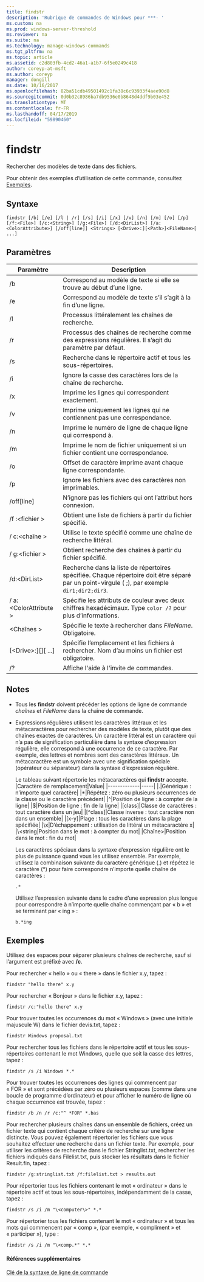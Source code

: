 ```yaml
---
title: findstr
description: 'Rubrique de commandes de Windows pour ***- '
ms.custom: na
ms.prod: windows-server-threshold
ms.reviewer: na
ms.suite: na
ms.technology: manage-windows-commands
ms.tgt_pltfrm: na
ms.topic: article
ms.assetid: c2d803fb-4cd2-46a1-a1b7-6f5e0249c418
author: coreyp-at-msft
ms.author: coreyp
manager: dongill
ms.date: 10/16/2017
ms.openlocfilehash: 82ba51cdb49501492c1fa38c6c93933f4aee90d8
ms.sourcegitcommit: 0d0b32c8986ba7db9536e0b8648d4ddf9b03e452
ms.translationtype: MT
ms.contentlocale: fr-FR
ms.lasthandoff: 04/17/2019
ms.locfileid: "59890460"
---
```

# <a name="findstr"></a>findstr



Rechercher des modèles de texte dans des fichiers.

Pour obtenir des exemples d’utilisation de cette commande, consultez [Exemples](#BKMK_examples).

## <a name="syntax"></a>Syntaxe

```
findstr [/b] [/e] [/l | /r] [/s] [/i] [/x] [/v] [/n] [/m] [/o] [/p] [/f:<File>] [/c:<String>] [/g:<File>] [/d:<DirList>] [/a:<ColorAttribute>] [/off[line]] <Strings> [<Drive>:][<Path>]<FileName>[ ...]
```

## <a name="parameters"></a>Paramètres

|Paramètre|Description|
|---------|-----------|
|/b|Correspond au modèle de texte si elle se trouve au début d’une ligne.|
|/e|Correspond au modèle de texte s’il s’agit à la fin d’une ligne.|
|/l|Processus littéralement les chaînes de recherche.|
|/r|Processus des chaînes de recherche comme des expressions régulières. Il s’agit du paramètre par défaut.|
|/s|Recherche dans le répertoire actif et tous les sous-répertoires.|
|/i|Ignore la casse des caractères lors de la chaîne de recherche.|
|/x|Imprime les lignes qui correspondent exactement.|
|/v|Imprime uniquement les lignes qui ne contiennent pas une correspondance.|
|/n|Imprime le numéro de ligne de chaque ligne qui correspond à.|
|/m|Imprime le nom de fichier uniquement si un fichier contient une correspondance.|
|/o|Offset de caractère imprime avant chaque ligne correspondante.|
|/p|Ignore les fichiers avec des caractères non imprimables.|
|/off[line]|N’ignore pas les fichiers qui ont l’attribut hors connexion.|
|/f :\<fichier >|Obtient une liste de fichiers à partir du fichier spécifié.|
|/ c:\<chaîne >|Utilise le texte spécifié comme une chaîne de recherche littéral.|
|/ g:\<fichier >|Obtient recherche des chaînes à partir du fichier spécifié.|
|/d:\<DirList>|Recherche dans la liste de répertoires spécifiée. Chaque répertoire doit être séparé par un point-virgule ( ;), par exemple `dir1;dir2;dir3`.|
|/ a:\<ColorAttribute >|Spécifie les attributs de couleur avec deux chiffres hexadécimaux. Type `color /?` pour plus d’informations.|
|\<Chaînes >|Spécifie le texte à rechercher dans *FileName*. Obligatoire.|
|[\<Drive>:][<Path>]<FileName>[ ...]|Spécifie l’emplacement et les fichiers à rechercher. Nom d’au moins un fichier est obligatoire.|
|/?|Affiche l'aide à l'invite de commandes.|

## <a name="remarks"></a>Notes

-   Tous les **findstr** doivent précéder les options de ligne de commande *chaînes* et *FileName* dans la chaîne de commande.
-   Expressions régulières utilisent les caractères littéraux et les métacaractères pour rechercher des modèles de texte, plutôt que des chaînes exactes de caractères. Un caractère littéral est un caractère qui n’a pas de signification particulière dans la syntaxe d’expression régulière, elle correspond à une occurrence de ce caractère. Par exemple, des lettres et nombres sont des caractères littéraux. Un métacaractère est un symbole avec une signification spéciale (opérateur ou séparateur) dans la syntaxe d’expression régulière.

    Le tableau suivant répertorie les métacaractères qui **findstr** accepte.  
    |Caractère de remplacement|Value|
    |-------------|-----|
    |.|Générique : n’importe quel caractère|
    |*|Répétez : zéro ou plusieurs occurrences de la classe ou le caractère précédent|
    |^|Position de ligne : à compter de la ligne|
    |$|Position de ligne : fin de la ligne|
    |[class]|Classe de caractères : tout caractère dans un jeu|
    |[^class]|Classe inverse : tout caractère non dans un ensemble|
    |[x-y]|Plage : tous les caractères dans la plage spécifiée|
    |\x|D’échappement : utilisation de littéral un métacaractère x|
    |\\<string|Position dans le mot : à compter du mot|
    |Chaîne\>|Position dans le mot : fin du mot|

    Les caractères spéciaux dans la syntaxe d’expression régulière ont le plus de puissance quand vous les utilisez ensemble. Par exemple, utilisez la combinaison suivante du caractère générique (.) et répétez le caractère (*) pour faire correspondre n’importe quelle chaîne de caractères :  
    ```
    .*
    ```  
    Utilisez l’expression suivante dans le cadre d’une expression plus longue pour correspondre à n’importe quelle chaîne commençant par « b » et se terminant par « ing » :  
    ```
    b.*ing
    ```

## <a name="BKMK_examples"></a>Exemples

Utilisez des espaces pour séparer plusieurs chaînes de recherche, sauf si l’argument est préfixé avec **/c**.

Pour rechercher « hello » ou « there » dans le fichier x.y, tapez :
```
findstr "hello there" x.y 
```
Pour rechercher « Bonjour » dans le fichier x.y, tapez :
```
findstr /c:"hello there" x.y 
```
Pour trouver toutes les occurrences du mot « Windows » (avec une initiale majuscule W) dans le fichier devis.txt, tapez :
```
findstr Windows proposal.txt 
```
Pour rechercher tous les fichiers dans le répertoire actif et tous les sous-répertoires contenant le mot Windows, quelle que soit la casse des lettres, tapez :
```
findstr /s /i Windows *.* 
```
Pour trouver toutes les occurrences des lignes qui commencent par « FOR » et sont précédées par zéro ou plusieurs espaces (comme dans une boucle de programme d’ordinateur) et pour afficher le numéro de ligne où chaque occurrence est trouvée, tapez :
```
findstr /b /n /r /c:"^ *FOR" *.bas 
```
Pour rechercher plusieurs chaînes dans un ensemble de fichiers, créez un fichier texte qui contient chaque critère de recherche sur une ligne distincte. Vous pouvez également répertorier les fichiers que vous souhaitez effectuer une recherche dans un fichier texte. Par exemple, pour utiliser les critères de recherche dans le fichier Stringlist.txt, rechercher les fichiers indiqués dans Filelist.txt, puis stocker les résultats dans le fichier Result.fin, tapez :
```
findstr /g:stringlist.txt /f:filelist.txt > results.out 
```
Pour répertorier tous les fichiers contenant le mot « ordinateur » dans le répertoire actif et tous les sous-répertoires, indépendamment de la casse, tapez :
```
findstr /s /i /m "\<computer\>" *.*
```
Pour répertorier tous les fichiers contenant le mot « ordinateur » et tous les mots qui commencent par « comp », (par exemple, « compliment » et « participer »), type :
```
findstr /s /i /m "\<comp.*" *.*
```

#### <a name="additional-references"></a>Références supplémentaires

[Clé de la syntaxe de ligne de commande](command-line-syntax-key.md)